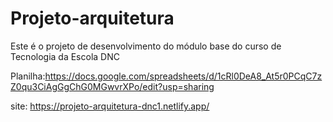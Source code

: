 # Projeto-arquitetura

Este é o projeto de desenvolvimento do módulo base do curso de Tecnologia da Escola DNC


Planilha:https://docs.google.com/spreadsheets/d/1cRl0DeA8_At5r0PCqC7zZ0qu3CiAgGgChG0MGwvrXPo/edit?usp=sharing



site: https://projeto-arquitetura-dnc1.netlify.app/
